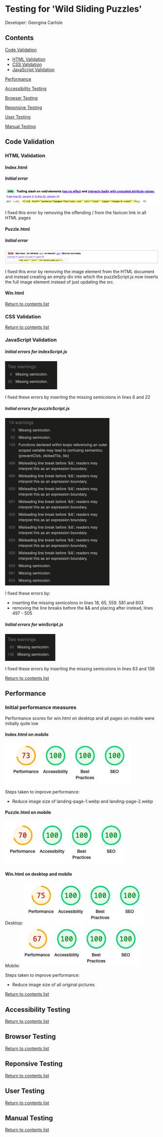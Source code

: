 # Testing for 'Wild Sliding Puzzles'
Developer: Georgina Carlisle

## Contents

[Code Validation](#code-validation)
- [HTML Validation](#html-validation)
- [CSS Validation](#css-validation)
- [JavaScript Validation](#javascript-validation)

[Performance](#performance)

[Accessibility Testing](#accessibility-testing)

[Browser Testing](#browser-testing)

[Reponsive Testing](#reponsive-testing)

[User Testing](#user-testing)

[Manual Testing](#manual-testing)

## Code Validation

### HTML Validation

#### Index.html
##### Initial error

![Image showing validation error for index.html](documentation/code-validation/index.html-validation-error.png)

I fixed this error by removing the offending / from the favicon link in all HTML pages

#### Puzzle.html

##### Initial error

![Image showing validation error for puzzle.html](documentation/code-validation/puzzle.html-validation-error.png)

I fixed this error by removing the image element from the HTML document and instead creating an empty div into which the puzzleScript.js now inserts the full image element instead of just updating the src.

#### Win.html

[Return to contents list](#contents)

### CSS Validation

[Return to contents list](#contents)

### JavaScript Validation

##### Initial errors for indexScript.js

![Image showing validation errors for indexScript.js](documentation/code-validation/indexScript.js-validation-errors.png)

I fixed these errors by inserting the missing semicolons in lines 6 and 22

##### Initial errors for puzzleScript.js

![Image showing validation errors for puzzleScript.js](documentation/code-validation/puzzleScript.js-validation-errors.png)

I fixed these errors by:
- inserting the missing semicolons in lines 18, 65, 559. 581 and 603
- removing the line breaks before the && and placing after instead, lines 497 - 505

##### Initial errors for winScript.js

![Image showing validation errors for winScript.js](documentation/code-validation/winScript.js-validation-errors.png)

I fixed these errors by inserting the missing semicolons in lines 63 and 136

[Return to contents list](#contents)

## Performance

### Initial performance measures

Performance scores for win.html on desktop and all pages on mobile were initially quite low

#### Index.html on mobile
![Initial lighthouse score on mobile for index.html](documentation/lighthouse/index.html-mobile-initial-lighthouse.png)

Steps taken to improve performance:
- Reduce image size of landing-page-1.webp and landing-page-2.webp

#### Puzzle.html on mobile
![Initial lighthouse score on mobile for puzzle.html](documentation/lighthouse/puzzle.html-mobile-initial-lighthouse.png)

#### Win.html on desktop and mobile
Desktop:
![Initial lighthouse score on desktop for win.html](documentation/lighthouse/win.html-desktop-initial-lighthouse.png)
Mobile:
![Initial lighthouse score on mobile for win.html](documentation/lighthouse/win.html-mobile-initial-lighthouse.png)

Steps taken to improve performance:
- Reduce image size of all original pictures

[Return to contents list](#contents)

## Accessibility Testing

[Return to contents list](#contents)

## Browser Testing

[Return to contents list](#contents)

## Reponsive Testing

[Return to contents list](#contents)

## User Testing

[Return to contents list](#contents)

## Manual Testing

[Return to contents list](#contents)